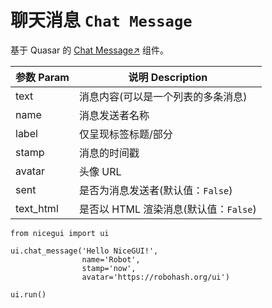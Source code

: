 # 聊天消息 `Chat Message`

基于 Quasar 的 [Chat Message↗](https://quasar.dev/vue-components/chat/) 组件。

| 参数 Param | 说明 Description |
| ---------- | ---------------- |
| text       | 消息内容(可以是一个列表的多条消息) |
| name       | 消息发送者名称 |
| label      | 仅呈现标签标题/部分 |
| stamp      | 消息的时间戳 |
| avatar     | 头像 URL |
| sent       | 是否为消息发送者(默认值：`False`) |
| text_html  | 是否以 HTML 渲染消息(默认值：`False`) |

```python:line-numbers
from nicegui import ui

ui.chat_message('Hello NiceGUI!',
                name='Robot',
                stamp='now',
                avatar='https://robohash.org/ui')

ui.run()
```